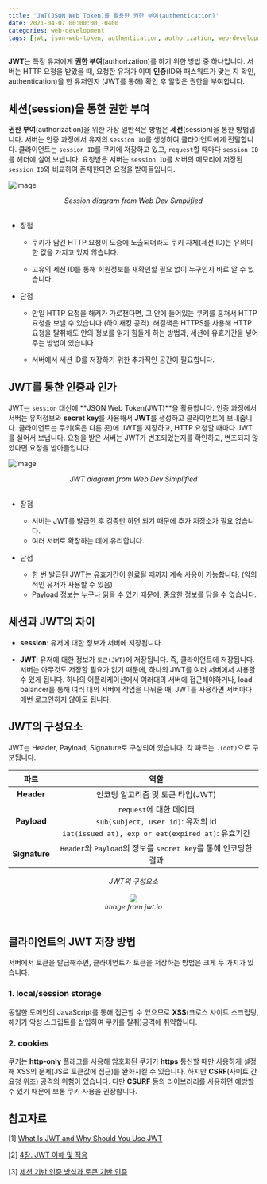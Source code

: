 ```yaml
---
title: 'JWT(JSON Web Token)를 활용한 권한 부여(authentication)'
date: 2021-04-07 00:00:00 -0400
categories: web-development
tags: [jwt, json-web-token, authentication, authorization, web-development, server, client, security]
---
```



**JWT**는 특정 유저에게 **권한 부여**(authorization)를 하기 위한 방법 중 하나입니다. 
서버는 HTTP 요청을 받았을 때, 요청한 유저가 이미 **인증**(ID와 패스워드가 맞는 지 확인, authentication)을 한 유저인지 (JWT를 통해) 확인 후 알맞은 권한을 부여합니다.

## 세션(session)을 통한 권한 부여

**권한 부여**(authorization)을 위한 가장 일반적은 방법은 **세션**(session)을 통한 방법입니다. 서버는 인증 과정에서 유저의 `session ID`를 생성하여 클라이언트에게 전달합니다. 클라이언트는 `session ID`를 쿠키에 저장하고 있고, `request`할 때마다 `session ID`를 헤더에 실어 보냅니다. 요청받은 서버는 `session ID`를 서버의 메모리에 저장된 `session ID`와 비교하여 존재한다면 요청을 받아들입니다.

![image](https://user-images.githubusercontent.com/71360682/113804050-b4dae680-9798-11eb-8888-2eef4e705ade.png)

<div align="center">
  <i>Session diagram from Web Dev Simplified </i>
</div>

<br/>

- 장점

  - 쿠키가 담긴 HTTP 요청이 도중에 노출되더라도 쿠키 자체(세션 ID)는 유의미한 값을 가지고 있지 않습니다.

  - 고유의 세션 ID를 통해 회원정보를 재확인할 필요 없이 누구인지 바로 알 수 있습니다.

- 단점

    - 만일 HTTP 요청을 해커가 가로챈다면, 그 안에 들어있는 쿠키를 훔쳐서 HTTP 요청을 보낼 수 있습니다 (하이재킹 공격). 해결책은 HTTPS를 사용해 HTTP 요청을 탈취해도 안의 정보를 읽기 힘들게 하는 방법과, 세션에 유효기간을 넣어주는 방법이 있습니다.


    - 서버에서 세션 ID를 저장하기 위한 추가적인 공간이 필요합니다.


## JWT를 통한 인증과 인가

JWT는 `session` 대신에 **JSON Web Token(JWT)**을 활용합니다. 인증 과정에서 서버는 유저정보와 **secret key**를 사용해서 **JWT**를 생성하고 클라이언트에 보내줍니다. 클라이언트는 쿠키(혹은 다른 곳)에 JWT를 저장하고, HTTP 요청할 때마다 JWT를 실어서 보냅니다. 요청을 받은 서버는 JWT가 변조되었는지를 확인하고, 변조되지 않았다면 요청을 받아들입니다.

![image](https://user-images.githubusercontent.com/71360682/113804110-da67f000-9798-11eb-896e-51f6a0528def.png)

<div align="center">
  <i>JWT diagram from Web Dev Simplified </i>
</div>

<br/>

- 장점

    - 서버는 JWT를 발급한 후 검증만 하면 되기 때문에 추가 저장소가 필요 없습니다.
    - 여러 서버로 확장하는 데에 유리합니다.

- 단점
  
    - 한 번 발급된 JWT는 유효기간이 완료될 때까지 계속 사용이 가능합니다. (악의적인 유저가 사용할 수 있음)
    - Payload 정보는 누구나 읽을 수 있기 때문에, 중요한 정보를 담을 수 없습니다. 
  

## 세션과 JWT의 차이

- **session**: 유저에 대한 정보가 서버에 저장됩니다.

- **JWT**: 유저에 대한 정보가 `토큰(JWT)`에 저장됩니다. 즉, 클라이언트에 저장됩니다.
서버는 아무것도 저장할 필요가 없기 때문에, 하나의 JWT를 여러 서버에서 사용할 수 있게 됩니다. 하나의 어플리케이션에서 여러대의 서버에 접근해야하거나, load balancer를 통해 여러 대의 서버에 작업을 나눠줄 때, JWT를 사용하면 서버마다 매번 로그인하지 않아도 됩니다. 

## JWT의 구성요소

JWT는 Header, Payload, Signature로 구성되어 있습니다. 각 파트는 `.(dot)`으로 구분됩니다.


|       파트       |  역할   |
| :----------------: | :-----: |
| **Header** | 인코딩 알고리즘 및 토큰 타입(JWT)|
|  **Payload**  |  `request`에 대한 데이터  <br> `sub(subject, user id)`: 유저의 id <br> `iat(issued at), exp or eat(expired at)`: 유효기간 |
| **Signature**  |  `Header`와 `Payload`의 정보를 `secret key`를 통해 인코딩한 결과  |


<div align="center">
  <i>JWT의 구성요소</i>
</div>

<br/>

<div style="text-align:center"><img src="https://user-images.githubusercontent.com/71360682/113804693-09329600-979a-11eb-9323-a129a91c1bdf.png" /></div>

<div align="center">
  <i>Image from jwt.io</i>
</div>

<br/>


## 클라이언트의 JWT 저장 방법

서버에서 토큰을 발급해주면, 클라이언트가 토큰을 저장하는 방법은 크게 두 가지가 있습니다.


### 1. local/session storage

동일한 도메인의 JavaScript를 통해 접근할 수 있으므로 **XSS**(크로스 사이트 스크립팅, 해커가 악성 스크립트를 삽입하여 쿠키를 탈취)공격에 취약합니다.

### 2. cookies

쿠키는 **http-only** 플래그를 사용해 암호화된 쿠키가 **https** 통신할 때만 사용하게 설정해 XSS의 문제(JS로 토큰값에 접근)를 완화시킬 수 있습니다. 하지만 **CSRF**(사이트 간 요청 위조) 공격의 위험이 있습니다. 다만 **CSURF** 등의 라이브러리를 사용하면 예방할 수 있기 때문에 보통 쿠키 사용을 권장합니다.

## 참고자료 

[1] [What Is JWT and Why Should You Use JWT](https://www.youtube.com/watch?v=7Q17ubqLfaM)

[2] [4장. JWT 이해 및 적용](https://backend-intro.vlpt.us/4/)

[3] [세션 기반 인증 방식과 토큰 기반 인증](https://yonghyunlee.gitlab.io/node/jwt/)

